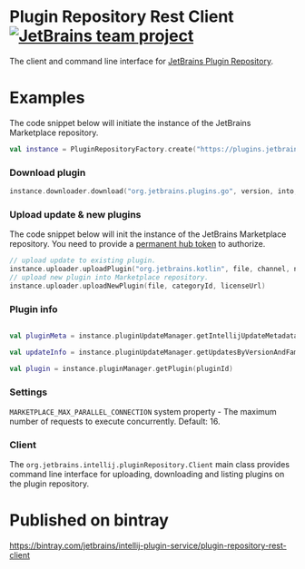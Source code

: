 # Plugin Repository Rest Client [![JetBrains team project](https://jb.gg/badges/team.svg)](https://confluence.jetbrains.com/display/ALL/JetBrains+on+GitHub)

The client and command line interface for [JetBrains Plugin Repository](https://plugins.jetbrains.com/).

# Examples
The code snippet below will initiate the instance of the JetBrains Marketplace repository.

```kotlin
val instance = PluginRepositoryFactory.create("https://plugins.jetbrains.com", "authToken")
```

### Download plugin

```kotlin
instance.downloader.download("org.jetbrains.plugins.go", version, into, channel)
```

### Upload update & new plugins

The code snippet below will init the instance of the JetBrains Marketplace repository. You need to provide a [permanent hub token](https://www.jetbrains.com/help/youtrack/standalone/Manage-Permanent-Token.html) to authorize.

```kotlin
// upload update to existing plugin.
instance.uploader.uploadPlugin("org.jetbrains.kotlin", file, channel, notes)
// upload new plugin into Marketplace repository.
instance.uploader.uploadNewPlugin(file, categoryId, licenseUrl)
```

### Plugin info

```kotlin

val pluginMeta = instance.pluginUpdateManager.getIntellijUpdateMetadata(pluginId, updateId)

val updateInfo = instance.pluginUpdateManager.getUpdatesByVersionAndFamily("org.jetbrains.kotlin", version, family)

val plugin = instance.pluginManager.getPlugin(pluginId)

```

### Settings

`MARKETPLACE_MAX_PARALLEL_CONNECTION` system property - The maximum number of requests to execute concurrently. Default: 16.

### Client

The `org.jetbrains.intellij.pluginRepository.Client` main class provides command line interface for uploading, downloading and listing plugins on the plugin repository.

# Published on bintray
https://bintray.com/jetbrains/intellij-plugin-service/plugin-repository-rest-client
